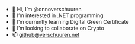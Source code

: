 - 👋 Hi, I’m @onnoverschuuren
- 👀 I’m interested in .NET programming
- 🌱 I’m currently learning Digital Green Certificate
- 💞️ I’m looking to collaborate on Crypto
- 📫 github@verschuuren.net

<!---
onnoverschuuren/onnoverschuuren is a ✨ special ✨ repository because its `README.md` (this file) appears on your GitHub profile.
You can click the Preview link to take a look at your changes.
--->
